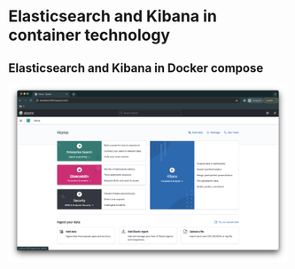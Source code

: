 # Elasticsearch and Kibana in container technology

## Elasticsearch and Kibana in Docker compose

<img src=".github/imgs/ui.png">
